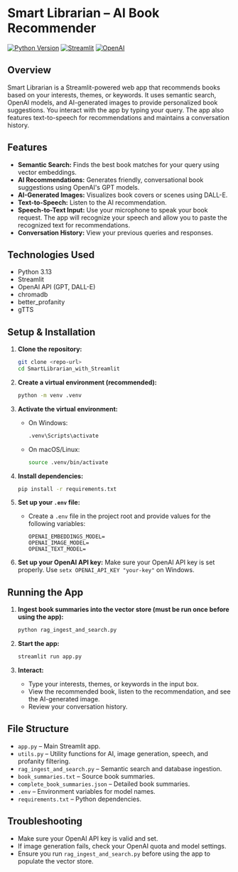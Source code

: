 # Smart Librarian – AI Book Recommender

<a href="https://www.python.org/" target="_blank"><img src="https://img.shields.io/badge/python-3.13-blue" alt="Python Version"></a>
<a href="https://streamlit.io/" target="_blank"><img src="https://img.shields.io/badge/Streamlit-2.0+-green" alt="Streamlit"></a>
<a href="https://openai.com/" target="_blank"><img src="https://img.shields.io/badge/OpenAI-API-blue" alt="OpenAI"></a>

## Overview

Smart Librarian is a Streamlit-powered web app that recommends books based on your interests, themes, or keywords. It uses semantic search, OpenAI models, and AI-generated images to provide personalized book suggestions. You interact with the app by typing your query. The app also features text-to-speech for recommendations and maintains a conversation history.

## Features

- **Semantic Search:** Finds the best book matches for your query using vector embeddings.
- **AI Recommendations:** Generates friendly, conversational book suggestions using OpenAI's GPT models.
- **AI-Generated Images:** Visualizes book covers or scenes using DALL-E.
- **Text-to-Speech:** Listen to the AI recommendation.
- **Speech-to-Text Input:** Use your microphone to speak your book request. The app will recognize your speech and allow you to paste the recognized text for recommendations.
- **Conversation History:** View your previous queries and responses.

## Technologies Used

- Python 3.13
- Streamlit
- OpenAI API (GPT, DALL-E)
- chromadb
- better_profanity
- gTTS

## Setup & Installation

1. **Clone the repository:**
    ```sh
    git clone <repo-url>
    cd SmartLibrarian_with_Streamlit
    ```

2. **Create a virtual environment (recommended):**
    ```sh
    python -m venv .venv
    ```

3. **Activate the virtual environment:**
    - On Windows:
        ```sh
        .venv\Scripts\activate
        ```
    - On macOS/Linux:
        ```sh
        source .venv/bin/activate
        ```

4. **Install dependencies:**
    ```sh
    pip install -r requirements.txt
    ```

5. **Set up your `.env` file:**
    - Create a `.env` file in the project root and provide values for the following variables:
        ```
        OPENAI_EMBEDDINGS_MODEL=
        OPENAI_IMAGE_MODEL=
        OPENAI_TEXT_MODEL=
        ```
6. **Set up your OpenAI API key:** 
Make sure your OpenAI API key is set properly. Use `setx OPENAI_API_KEY "your-key"` on Windows.

## Running the App

1. **Ingest book summaries into the vector store (must be run once before using the app):**
    ```sh
    python rag_ingest_and_search.py
    ```

2. **Start the app:**
    ```sh
    streamlit run app.py
    ```

3. **Interact:**
    - Type your interests, themes, or keywords in the input box.
    - View the recommended book, listen to the recommendation, and see the AI-generated image.
    - Review your conversation history.

## File Structure

- `app.py` – Main Streamlit app.
- `utils.py` – Utility functions for AI, image generation, speech, and profanity filtering.
- `rag_ingest_and_search.py` – Semantic search and database ingestion.
- `book_summaries.txt` – Source book summaries.
- `complete_book_summaries.json` – Detailed book summaries.
- `.env` – Environment variables for model names.
- `requirements.txt` – Python dependencies.

## Troubleshooting

- Make sure your OpenAI API key is valid and set.
- If image generation fails, check your OpenAI quota and model settings.
- Ensure you run `rag_ingest_and_search.py` before using the app to populate the vector store.